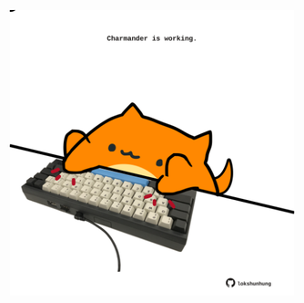 <!-- built at 28/04/2021, 13:18:34 UTC -->
<p align="center">
  <img width="500" height="500" src="./ReadmeImage.svg">
</p>
